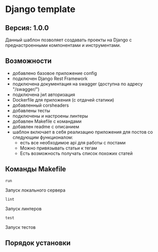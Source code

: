 # Django template

## Версия: 1.0.0

Данный шаблон позволяет создавать проекты на Django с преднастроенными компонентами и инструментами.

## Возможности

* добавлено базовое приложение config
* подключен Django Rest Framework
* подключена документация на swagger (доступна по адресу "/swagger/")
* подключена jwt авторизация
* Dockerfile для приложения (с отдачей статики)
* добавленный corsheaders
* добавлены тесты
* подключены и настроены линтеры
* добавлен Makefile с командами
* добавлен readme с описанием
* шаблон включает в себя реализацию приложения для постов со следующим функционалом:
  * есть все необходимое api для работы с постами
  * Можно привязывать статьи к тегам
  * Есть возможность получать список похожих статей

## Команды Makefile

```shell
run
```
Запуск локального сервера

```shell
lint
```
Запуск линтеров

```shell
test
```
Запуск тестов

## Порядок установки
